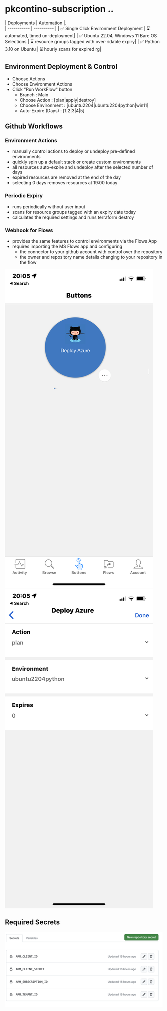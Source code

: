 # pkcontino-subscription ..

| Deployments | Automation |.  
| ----------- | ---------- |
| ✅ Single Click Environment Deployment         | ⌛️ automated, timed un-deployment|
| ✅ Ubuntu 22.04, Windows 11 Bare OS Selections | ⌛️ resource groups tagged with over-ridable expiry|
| ✅ Python 3.10 on Ubuntu                       | ⌛️ hourly scans for expired rg|

## Environment Deployment & Control

- Choose Actions
- Choose Environment Actions
- Click "Run WorkFlow" button
  - Branch              : Main
  - Choose Action       : [plan|apply|destroy]
  - Choose Environment  : [ubuntu2204|ubuntu2204python|win11]
  - Auto-Expire (Days)  : [1|2|3|4|5]

  
## Github Workflows
### Environment Actions
  - manually control actions to deploy or undeploy pre-defined environments
  - quickly spin up a default stack or create custom environments
  - all resources auto-expire and undeploy after the selected number of days 
  - expired resources are removed at the end of the day
  - selecting 0 days removes resources at 19:00 today

### Periodic Expiry
  - runs periodically without user input
  - scans for resource groups tagged with an expiry date today
  - calculates the required settings and runs terraform destroy

### Webhook for Flows
  - provides the same features to control environments via the Flows App
  - requires importing the MS Flows app and configuring
    - the connector to your github account with control over the repository
    - the owner and repository name details changing to your repository in the flow

  ![](./integrations/power_automate/images/flows_app_button.png)
  ![](./integrations/power_automate/images/flows_app_ui.png)


## Required Secrets
  ![](./images/repository_secrets.png)
